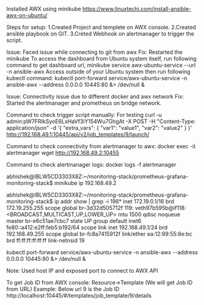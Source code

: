 Installed AWX using minikube
https://www.linuxtechi.com/install-ansible-awx-on-ubuntu/

Steps for setup:
1.Created Project and templete on AWX console.
2.Created ansible playbook on GIT.
3.Creted Webhook on alertmanager to trigger the script.



Issue: Faced issue while connecting to git from awx
Fix: Restarted the minikube 
To access the dashboard from Ubuntu system itself, run following command to get dashboard url,
minikube service awx-ubuntu-service --url -n ansible-awx
Access outside of your Ubuntu system then run following kubectl command:
kubectl port-forward service/awx-ubuntu-service -n ansible-awx --address 0.0.0.0 10445:80 &> /dev/null &



Issue: Connectivity issue due to different docker and awx network 
Fix: Started the alertmanager and prometheus on bridge network. 

Command to check trigger script manually: For testing 
curl -u admin:pW7FRIkSyoE6LxHaVf3iY154Wu7GhgAt      -X POST      -H "Content-Type: application/json"      -d '{
           "extra_vars": {
               "var1": "value1",
               "var2": "value2"
           }
         }'      http://192.168.49.1:10445/api/v2/job_templates/9/launch/



Command to check connectivity from alertmanager to awx:
docker exec -it alertmanager wget http://192.168.49.2:10455


Command to check alertmanager logs:
docker logs -f alertmanager


abhishek@IBLW5CD3303X8Z:~/monitoring-stack/prometheus-grafana-monitoring-stack$ minikube ip
192.168.49.2

abhishek@IBLW5CD3303X8Z:~/monitoring-stack/prometheus-grafana-monitoring-stack$ ip addr show | grep -i 198*
    inet 172.19.0.1/16 brd 172.19.255.255 scope global br-3d32d505712f
119: veth97b595b@if118: <BROADCAST,MULTICAST,UP,LOWER_UP> mtu 1500 qdisc noqueue master br-e6c51ae7cbc7 state UP group default
    inet6 fe80::a412:e2ff:feb5:b192/64 scope link
    inet 192.168.49.1/24 brd 192.168.49.255 scope global br-fc8a7415912f
    link/ether ea:12:99:55:8e:bc brd ff:ff:ff:ff:ff:ff link-netnsid 19

 kubectl port-forward service/awx-ubuntu-service -n ansible-awx --address 0.0.0.0 10445:80 &> /dev/null &

Note: Used host IP and exposed port to connect to AWX API   


To get Job ID from AWX console:
Resource->Template (We will get Job ID from URL) Example: Below url 9 is the Job ID
http://localhost:10445/#/templates/job_template/9/details


